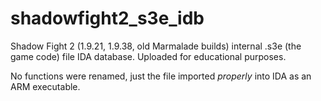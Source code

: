 # shadowfight2_s3e_idb
Shadow Fight 2 (1.9.21, 1.9.38, old Marmalade builds) internal .s3e (the game code) file IDA database. Uploaded for educational purposes.


No functions were renamed, just the file imported *properly* into IDA as an ARM executable.